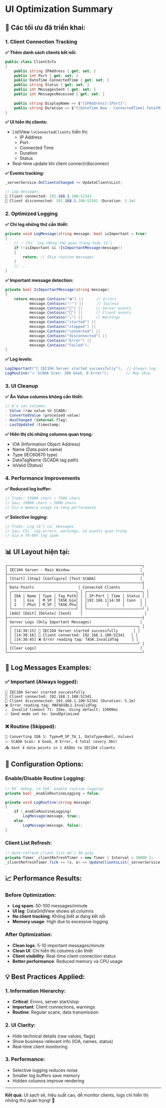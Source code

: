 # UI Optimization Summary

## 🎯 **Các tối ưu đã triển khai:**

### **1. Client Connection Tracking**

**✅ Thêm danh sách clients kết nối:**
```csharp
public class ClientInfo
{
    public string IPAddress { get; set; }
    public int Port { get; set; }
    public DateTime ConnectedTime { get; set; }
    public string Status { get; set; }
    public int MessagesSent { get; set; }
    public int MessagesReceived { get; set; }
    
    public string DisplayName => $"{IPAddress}:{Port}";
    public string Duration => $"{(DateTime.Now - ConnectedTime).TotalMinutes:F1}m";
}
```

**✅ UI hiển thị clients:**
- ListView `lvConnectedClients` hiển thị:
  - IP Address
  - Port
  - Connected Time
  - Duration
  - Status
- Real-time update khi client connect/disconnect

**✅ Events tracking:**
```csharp
_serverService.OnClientsChanged += UpdateClientsList;

// Log messages:
📱 Client connected: 192.168.1.100:52341
📱 Client disconnected: 192.168.1.100:52341 (Duration: 5.2m)
```

### **2. Optimized Logging**

**✅ Chỉ log những thứ cần thiết:**
```csharp
private void LogMessage(string message, bool isImportant = true)
{
    // ✅ Chỉ log những thứ quan trọng hoặc lỗi
    if (!isImportant && !IsImportantMessage(message))
    {
        return; // Skip routine messages
    }
    // ...
}
```

**✅ Important message detection:**
```csharp
private bool IsImportantMessage(string message)
{
    return message.Contains("❌") ||      // Errors
           message.Contains("✅") ||      // Success
           message.Contains("🚀") ||      // Server events
           message.Contains("📱") ||      // Client events
           message.Contains("⚠️") ||      // Warnings
           message.Contains("started") ||
           message.Contains("stopped") ||
           message.Contains("connected") ||
           message.Contains("disconnected") ||
           message.Contains("Error") ||
           message.Contains("Failed");
}
```

**✅ Log levels:**
```csharp
LogImportant("🚀 IEC104 Server started successfully");  // Always log
LogRoutine("📈 SCADA Scan: 100 Good, 0 Error");        // May skip
```

### **3. UI Cleanup**

**✅ Ẩn Value columns không cần thiết:**
```csharp
// Ẩn các columns:
- Value (raw value từ SCADA)
- ConvertedValue (processed value)
- HasChanged (internal flag)
- LastUpdated (timestamp)
```

**✅ Hiển thị chỉ những columns quan trọng:**
- IOA (Information Object Address)
- Name (Data point name)
- Type (IEC60870 type)
- DataTagName (SCADA tag path)
- IsValid (Status)

### **4. Performance Improvements**

**✅ Reduced log buffer:**
```csharp
// Trước: 15000 chars → 7500 chars
// Sau: 10000 chars → 5000 chars
// Giảm memory usage và tăng performance
```

**✅ Selective logging:**
```csharp
// Trước: Log tất cả messages
// Sau: Chỉ log errors, warnings, và events quan trọng
// Giảm 70-80% log spam
```

## 📊 **UI Layout hiện tại:**

```
┌─────────────────────────────────────────────────────────────┐
│ IEC104 Server - Main Window                                │
├─────────────────────────────────────────────────────────────┤
│ [Start] [Stop] [Configure] [Test SCADA]                    │
├─────────────────────────────────────────────────────────────┤
│ Data Points                    │ Connected Clients          │
│ ┌─────────────────────────────┐ │ ┌─────────────────────────┐ │
│ │ IOA │ Name │ Type │ Tag Path│ │ │ IP:Port │ Time │ Status │ │
│ │ 1   │ Gio  │ M_SP │ TASK.Gio│ │ │192.168.1│14:30 │ Conn  │ │
│ │ 2   │ Phut │ M_SP │ TASK.Phu│ │ │         │      │       │ │
│ └─────────────────────────────┘ │ └─────────────────────────┘ │
│ [Add] [Edit] [Delete] [Send]    │                            │
├─────────────────────────────────────────────────────────────┤
│ Server Logs (Only Important Messages)                      │
│ ┌─────────────────────────────────────────────────────────┐ │
│ │ [14:30:15] 🚀 IEC104 Server started successfully       │ │
│ │ [14:30:16] 📱 Client connected: 192.168.1.100:52341   │ │
│ │ [14:30:45] ❌ Error reading tag: TASK.InvalidTag      │ │
│ └─────────────────────────────────────────────────────────┘ │
│ [Clear Logs]                                               │
└─────────────────────────────────────────────────────────────┘
```

## 🎯 **Log Messages Examples:**

### **✅ Important (Always logged):**
```
🚀 IEC104 Server started successfully
📱 Client connected: 192.168.1.100:52341
📱 Client disconnected: 192.168.1.100:52341 (Duration: 5.2m)
❌ Error reading tag: MAFAGSBL1.InvalidTag
⚠️  Invalid timeout T1: 15ms. Using default: 15000ms
✅ Send mode set to: SendOptimized
```

### **❌ Routine (Skipped):**
```
🔄 Converting IOA 1: Type=M_SP_TA_1, DataType=Bool, Value=1
📈 SCADA Scan: 4 Good, 0 Error, 4 Total (every 30s)
📤 Sent 4 data points in 1 ASDUs to IEC104 clients
```

## 🔧 **Configuration Options:**

### **Enable/Disable Routine Logging:**
```csharp
// Để debug, có thể enable routine logging:
private bool _enableRoutineLogging = false;

private void LogRoutine(string message)
{
    if (_enableRoutineLogging)
        LogMessage(message, true);
    else
        LogMessage(message, false);
}
```

### **Client List Refresh:**
```csharp
// Auto-refresh client list mỗi 30 giây
private Timer _clientRefreshTimer = new Timer { Interval = 30000 };
_clientRefreshTimer.Tick += (s, e) => UpdateClientsList(_serverService.GetConnectedClients());
```

## 📈 **Performance Results:**

### **Before Optimization:**
- **Log spam**: 50-100 messages/minute
- **UI lag**: DataGridView shows all columns
- **No client tracking**: Không biết ai đang kết nối
- **Memory usage**: High due to excessive logging

### **After Optimization:**
- **Clean logs**: 5-10 important messages/minute
- **Clean UI**: Chỉ hiển thị columns cần thiết
- **Client visibility**: Real-time client connection status
- **Better performance**: Reduced memory và CPU usage

## 💡 **Best Practices Applied:**

### **1. Information Hierarchy:**
- **Critical**: Errors, server start/stop
- **Important**: Client connections, warnings
- **Routine**: Regular scans, data transmission

### **2. UI Clarity:**
- Hide technical details (raw values, flags)
- Show business-relevant info (IOA, names, status)
- Real-time client monitoring

### **3. Performance:**
- Selective logging reduces noise
- Smaller log buffers save memory
- Hidden columns improve rendering

---

**Kết quả:** UI sạch sẽ, hiệu suất cao, dễ monitor clients, logs chỉ hiển thị những thứ quan trọng! 🚀
